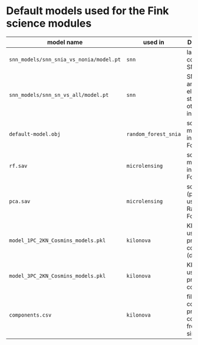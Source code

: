 # Default models used for the Fink science modules

| model name | used in | Description |
|------------|---------|-------------|
| `snn_models/snn_snia_vs_nonia/model.pt`| `snn` | Ia vs core-collapse SNe |
| `snn_models/snn_sn_vs_all/model.pt`| `snn` | SNe vs. anything else (var star and other stuff in training) |
| `default-model.obj` | `random_forest_snia` | scikit-learn model used in Random Forest |
| `rf.sav` | `microlensing` | scikit-learn model used in Random Forest |
| `pca.sav` | `microlensing` | scikit-learn (pca) model used in Random Forest |
|`model_1PC_2KN_Cosmins_models.pkl`| `kilonova`| KNe model using 1 principal component (default)|
|`model_3PC_2KN_Cosmins_models.pkl`| `kilonova`| KNe model using 3 principal component|
|`components.csv`| `kilonova`| file containing principal components from simulations|
